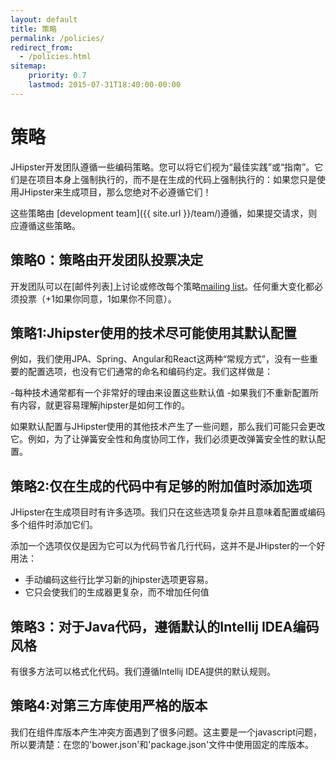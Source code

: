 ```yaml
---
layout: default
title: 策略
permalink: /policies/
redirect_from:
  - /policies.html
sitemap:
    priority: 0.7
    lastmod: 2015-07-31T18:40:00-00:00
---
```


# <i class="fa fa-gavel"></i> 策略

JHipster开发团队遵循一些编码策略。您可以将它们视为“最佳实践”或“指南”。它们是在项目本身上强制执行的，而不是在生成的代码上强制执行的：如果您只是使用JHipster来生成项目，那么您绝对不必遵循它们！

这些策略由 [development team]({{ site.url }}/team/)遵循，如果提交请求，则应遵循这些策略。

## 策略0：策略由开发团队投票决定

开发团队可以在[邮件列表]上讨论或修改每个策略[mailing list](https://groups.google.com/forum/?hl=en#!forum/jhipster-dev)。任何重大变化都必须投票（+1如果你同意，1如果你不同意）。

## 策略1:Jhipster使用的技术尽可能使用其默认配置

例如，我们使用JPA、Spring、Angular和React这两种“常规方式”，没有一些重要的配置选项，也没有它们通常的命名和编码约定。我们这样做是：

-每种技术通常都有一个非常好的理由来设置这些默认值
-如果我们不重新配置所有内容，就更容易理解jhipster是如何工作的。

如果默认配置与JHipster使用的其他技术产生了一些问题，那么我们可能只会更改它。例如，为了让弹簧安全性和角度协同工作，我们必须更改弹簧安全性的默认配置。

## 策略2:仅在生成的代码中有足够的附加值时添加选项

JHipster在生成项目时有许多选项。我们只在这些选项复杂并且意味着配置或编码多个组件时添加它们。

添加一个选项仅仅是因为它可以为代码节省几行代码，这并不是JHipster的一个好用法：

- 手动编码这些行比学习新的jhipster选项更容易。
- 它只会使我们的生成器更复杂，而不增加任何值

## 策略3：对于Java代码，遵循默认的Intellij IDEA编码风格

有很多方法可以格式化代码。我们遵循Intellij IDEA提供的默认规则。

## 策略4:对第三方库使用严格的版本

我们在组件库版本产生冲突方面遇到了很多问题。这主要是一个javascript问题，所以要清楚：在您的'bower.json'和'package.json'文件中使用固定的库版本。
